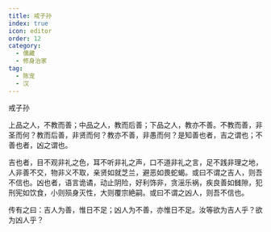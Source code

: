```yaml
---
title: 戒子孙
index: true
icon: editor
order: 12
category:
  - 儒藏
  - 修身治家
tag:
  - 陈宠
  - 汉
---
```


戒子孙  

上品之人，不教而善；中品之人，教而后善；下品之人，教亦不善。不教而善，非圣而何？教而后善，非贤而何？教亦不善，非愚而何？是知善也者，吉之谓也；不善也者，凶之谓也。  

吉也者，目不观非礼之色，耳不听非礼之声，口不道非礼之言，足不践非理之地，人非善不交，物非义不取，亲贤如就芝兰，避恶如畏蛇蝎。或曰不谓之吉人，则吾不信也。凶也者，语言诡谲，动止阴险，好利饰非，贪滛乐祸，疾良善如雠隙，犯刑宪如饮食，小则殒身灭性，大则覆宗絶嗣。或曰不谓之凶人，则吾不信也。  

传有之曰：吉人为善，惟日不足；凶人为不善，亦惟日不足。汝等欲为吉人乎？欲为凶人乎？  

